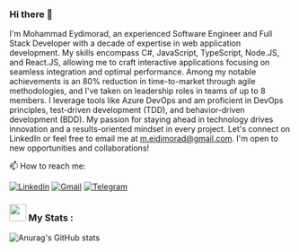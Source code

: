 ### Hi there 👋

I'm Mohammad Eydimorad, an experienced Software Engineer and Full Stack Developer with a decade of expertise in web application development. My skills encompass C#, JavaScript, TypeScript, Node.JS, and React.JS, allowing me to craft interactive applications focusing on seamless integration and optimal performance. Among my notable achievements is an 80% reduction in time-to-market through agile methodologies, and I've taken on leadership roles in teams of up to 8 members. I leverage tools like Azure DevOps and am proficient in DevOps principles, test-driven development (TDD), and behavior-driven development (BDD). My passion for staying ahead in technology drives innovation and a results-oriented mindset in every project. Let's connect on LinkedIn or feel free to email me at m.eidimorad@gmail.com. I'm open to new opportunities and collaborations!

📫 How to reach me:

[![Linkedin](https://img.shields.io/badge/LinkedIn-0A66C2?logo=Linkedin&logoColor=white&style=for-the-badge)](https://www.linkedin.com/in/eydimorad)
[![Gmail](https://img.shields.io/badge/Gmail-EA4335?logo=Gmail&logoColor=white&style=for-the-badge)](mailto:m.eidimorad@gmail.com)
[![Telegram](https://img.shields.io/badge/Telegram-229ED9?logo=Telegram&logoColor=white&style=for-the-badge)](https://t.me/mdev2023)

### <img src="https://media.giphy.com/media/WUlplcMpOCEmTGBtBW/giphy.gif" width="30"> My Stats :
![Anurag's GitHub stats](https://github-readme-stats.vercel.app/api?username=mohammad-eydimorad&show_icons=true&theme=onedark)


<!--
**mohammad-eydimorad/mohammad-eydimorad** is a ✨ _special_ ✨ repository because its `README.md` (this file) appears on your GitHub profile.

Here are some ideas to get you started:

- 🔭 I’m currently working on ...
- 🌱 I’m currently learning ...
- 👯 I’m looking to collaborate on ...
- 🤔 I’m looking for help with ...
- 💬 Ask me about ...
- 📫 How to reach me: ...
- 😄 Pronouns: ...
- ⚡ Fun fact: ...
-->
